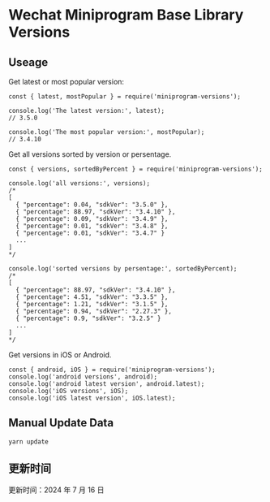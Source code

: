 
# Wechat Miniprogram Base Library Versions

## Useage

Get latest or most popular version:

```;
const { latest, mostPopular } = require('miniprogram-versions');

console.log('The latest version:', latest);
// 3.5.0

console.log('The most popular version:', mostPopular);
// 3.4.10

```

Get all versions sorted by version or persentage.

```
const { versions, sortedByPercent } = require('miniprogram-versions');

console.log('all versions:', versions);
/*
[
  { "percentage": 0.04, "sdkVer": "3.5.0" },
  { "percentage": 88.97, "sdkVer": "3.4.10" },
  { "percentage": 0.09, "sdkVer": "3.4.9" },
  { "percentage": 0.01, "sdkVer": "3.4.8" },
  { "percentage": 0.01, "sdkVer": "3.4.7" }
  ...
]
*/

console.log('sorted versions by persentage:', sortedByPercent);
/*
[
  { "percentage": 88.97, "sdkVer": "3.4.10" },
  { "percentage": 4.51, "sdkVer": "3.3.5" },
  { "percentage": 1.21, "sdkVer": "3.1.5" },
  { "percentage": 0.94, "sdkVer": "2.27.3" },
  { "percentage": 0.9, "sdkVer": "3.2.5" }
  ...
]
*/
```

Get versions in iOS or Android.

```
const { android, iOS } = require('miniprogram-versions');
console.log('android versions', android);
console.log('android latest version', android.latest);
console.log('iOS versions', iOS);
console.log('iOS latest version', iOS.latest);
```

## Manual Update Data

```
yarn update
```

## 更新时间

更新时间：2024 年 7 月 16 日
